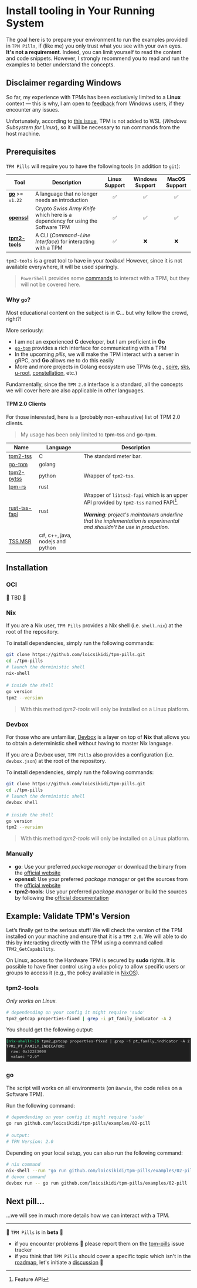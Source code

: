 # Install tooling in Your Running System

The goal here is to prepare your environment to run the examples provided in `TPM Pills`, if (like me) you only trust what you see with your own eyes. **It's not a requirement**. Indeed, you can limit yourself to read the content and code snippets. However, I strongly recommend you to read and run the examples to better understand the concepts.

## Disclaimer regarding Windows  

So far, my experience with TPMs has been exclusively limited to a **Linux** context — this is why, I am open to [feedback](https://github.com/loicsikidi/tpm-pills/issues) from Windows users, if they encounter any issues.  

<div class="warning">
Unfortunately, according to <a href="https://github.com/microsoft/WSL/issues/5178" target="_blank">this issue</a>, TPM is not added to WSL (<em>Windows Subsystem for Linux</em>), so it will be necessary to run commands from the host machine.
</div>

## Prerequisites  

`TPM Pills` will require you to have the following tools (in addition to `git`):  

| Tool | Description | Linux Support | Windows Support | MacOS Support |  
| ---- | ----------- | :-----------: | :-------------: | :-----------: |  
|  **[go](https://go.dev/)** >= `v1.22` | A language that no longer needs an introduction | ✅ | ✅ | ✅ |  
|  **[openssl](https://github.com/openssl/openssl)** | Crypto *Swiss Army Knife* which here is a dependency for using the Software TPM | ✅ | ✅ | ✅ |  
|  **[tpm2-tools](https://github.com/tpm2-software/tpm2-tools)** | A CLI (*Command-Line Interface*) for interacting with a TPM | ✅ | ❌ | ❌ |  

`tpm2-tools` is a great tool to have in your *toolbox*! However, since it is not available everywhere, it will be used sparingly.  

> `PowerShell` provides some [commands](https://learn.microsoft.com/en-us/powershell/module/trustedplatformmodule) to interact with a TPM, but they will not be covered here.  

### Why `go`?  

Most educational content on the subject is in **C**... but why follow the crowd, right?!

More seriously:  

* I am not an experienced **C** developer, but I am proficient in **Go**  
* [`go-tpm`](https://github.com/google/go-tpm) provides a rich interface for communicating with a TPM  
* In the upcoming *pills*, we will make the TPM interact with a server in gRPC, and **Go** allows me to do this easily
* More and more projects in Golang ecosystem use TPMs (e.g., [spire](https://github.com/spiffe/spire), [sks](https://github.com/facebookincubator/sks), [u-root](https://github.com/u-root/u-root), [constellation](https://github.com/edgelesssys/constellation), etc.)

Fundamentally, since the `TPM 2.0` interface is a standard, all the concepts we will cover here are also applicable in other languages.  

#### TPM 2.0 Clients  

For those interested, here is a (probably non-exhaustive) list of TPM 2.0 clients.  

> My usage has been only limited to **tpm-tss** and **go-tpm**.

| Name | Language | Description |
| ---- | -------- | ----------- |
| [tpm2-tss](https://github.com/tpm2-software/tpm2-tss) | C | The standard meter bar. |
| [go-tpm](https://github.com/google/go-tpm) | golang | |
| [tpm2-pytss](https://github.com/tpm2-software/tpm2-pytss) | python | Wrapper of `tpm2-tss`. |
| [tpm-rs](https://github.com/tpm-rs/tpm-rs)| rust | |
| [rust-tss-fapi](https://github.com/tpm2-software/rust-tss-fapi)| rust | Wrapper of `libtss2-fapi` which is an upper API provided by `tpm2-tss` named FAPI[^1]. <br><br>***Warning**: project's maintainers underline that the implementation is experimental and shouldn't be use in production*. |
| [TSS.MSR](https://github.com/microsoft/TSS.MSR)| c#, c++, java, nodejs and python | |

## Installation  

### OCI

🚧 TBD 🚧

### Nix  

If you are a Nix user, `TPM Pills` provides a Nix shell (i.e. `shell.nix`) at the root of the repository.  

To install dependencies, simply run the following commands:  

```bash
git clone https://github.com/loicsikidi/tpm-pills.git
cd ./tpm-pills
# launch the derministic shell
nix-shell

# inside the shell
go version
tpm2 --version
```

> With this method *tpm2-tools* will only be installed on a Linux platform.  

### Devbox  

<div class="info">
 For those who are unfamiliar, <a href="https://github.com/jetify-com/devbox" target="_blank">Devbox</a> is a layer on top of <b>Nix</b> that allows you to obtain a deterministic shell without having to master Nix language.
</div>
  
If you are a Devbox user, `TPM Pills` also provides a configuration (i.e. `devbox.json`) at the root of the repository.  

To install dependencies, simply run the following commands:  

```bash
git clone https://github.com/loicsikidi/tpm-pills.git
cd ./tpm-pills
# launch the derministic shell
devbox shell

# inside the shell
go version
tpm2 --version
```

> With this method *tpm2-tools* will only be installed on a Linux platform.  

### Manually  

* **go**: Use your preferred *package manager* or download the binary from the [official website](https://go.dev/doc/install)  
* **openssl**: Use your preferred *package manager* or get the sources from the [official website](https://openssl-library.org/source/)
* **tpm2-tools**: Use your preferred *package manager* or build the sources by following the [official documentation](https://tpm2-tools.readthedocs.io/en/latest/INSTALL/) 

## Example: Validate TPM's Version  

Let’s finally get to the serious stuff! We will check the version of the TPM installed on your machine and ensure that it is a `TPM 2.0`. We will able to do this by interacting directly with the TPM using a command called `TPM2_GetCapability`.

<div class="info">
On Linux, access to the Hardware TPM is secured by <b>sudo</b> rights. It is possible to have finer control using a <code class="hljs">udev</code> policy to allow specific users or groups to access it (e.g., the policy available in <a href="https://github.com/NixOS/nixpkgs/blob/88a55dffa4d44d294c74c298daf75824dc0aafb5/nixos/modules/security/tpm2.nix#L10-L21" target="_blank">NixOS</a>).
</div>

### tpm2-tools  

<div class="warning">
<em>Only works on Linux.</em>
</div>

```bash
# dependending on your config it might require 'sudo'
tpm2_getcap properties-fixed | grep -i pt_family_indicator -A 2
```

You should get the following output:  

![](./images/02-pill/get_cap_cmd.png)

### go  

The script will works on all environments (on `Darwin`, the code relies on a Software TPM).

Run the following command:  

```bash
# dependending on your config it might require 'sudo'
go run github.com/loicsikidi/tpm-pills/examples/02-pill

# output:
# TPM Version: 2.0
```

Depending on your local setup, you can also run the following command:  

```bash
# nix command
nix-shell --run "go run github.com/loicsikidi/tpm-pills/examples/02-pill"
# devox command
devbox run -- go run github.com/loicsikidi/tpm-pills/examples/02-pill
```

## Next pill...

...we will see in much more details how we can interact with a TPM.

---

🚧 `TPM Pills` is in **beta** 🚧

* if you encounter problems 🙏 please report them on the [tpm-pills](https://github.com/loicsikidi/tpm-pills/issues) issue tracker
* if you think that `TPM Pills` should cover a specific topic which isn't in the [roadmap](https://github.com/loicsikidi/tpm-pills/blob/main/ROADMAP.md), let's initiate a [discussion](https://github.com/loicsikidi/tpm-pills/discussions/new?category=ideas) 💬

[^1]: Feature API